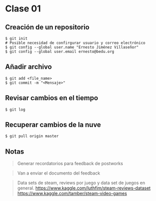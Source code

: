 # Clase 01

## Creación de un repositorio

```
$ git init
# Posible necesidad de confirgurar usuario y correo electrónico
$ git config --global user.name "Ernesto Jiménez Villaseñor"
$ git config --global user.email ernesto@bedu.org
```

## Añadir archivo
```
$ git add <file_name>
$ git commit -m "<Mensaje>"
```

## Revisar cambios en el tiempo

```
$ git log
```

## Recuperar cambios de la nuve
 ```
 $ git pull origin master
 ```
 

## Notas

> Generar recordatorios para feedback de postworks

> Van a enviar el documento del feedback 

> Data sets de steam, reviews por juego y data set de juegos en general.
> https://www.kaggle.com/luthfim/steam-reviews-dataset
> https://www.kaggle.com/tamber/steam-video-games
